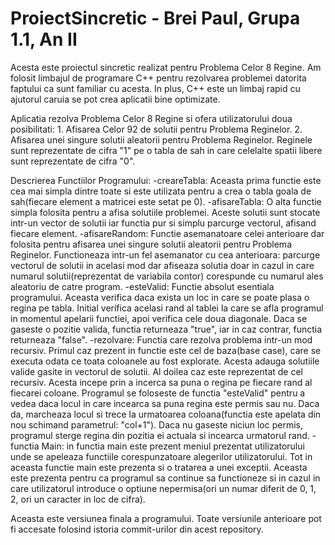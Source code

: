 # ProiectSincretic - Brei Paul, Grupa 1.1, An II

Acesta este proiectul sincretic realizat pentru Problema Celor 8 Regine. Am folosit limbajul de programare C++ pentru rezolvarea problemei datorita faptului ca sunt familiar cu acesta. 
In plus, C++ este un limbaj rapid cu ajutorul caruia se pot crea aplicatii bine optimizate.

Aplicatia rezolva Problema Celor 8 Regine si ofera utilizatorului doua posibilitati: 1. Afisarea Celor 92 de solutii pentru Problema Reginelor. 2. Afisarea unei singure solutii aleatorii pentru Problema Reginelor.
Reginele sunt reprezentate de cifra "1" pe o tabla de sah in care celelalte spatii libere sunt reprezentate de cifra "0".

Descrierea Functiilor Programului:
-creareTabla: Aceasta prima functie este cea mai simpla dintre toate si este utilizata pentru a crea o tabla goala de sah(fiecare element a matricei este setat pe 0).
-afisareTabla: O alta functie simpla folosita pentru a afisa solutiile problemei. Aceste solutii sunt stocate intr-un vector de solutii iar functia pur si simplu parcurge vectorul, afisand fiecare element.
-afisareRandom: Functie asemanatoare celei anterioare dar folosita pentru afisarea unei singure solutii aleatorii pentru Problema Reginelor. Functioneaza intr-un fel asemanator cu cea anterioara: parcurge vectorul de solutii in acelasi mod dar afiseaza solutia doar in cazul in care numarul solutii(reprezentat de variabila contor) corespunde cu numarul ales aleatoriu de catre program.
-esteValid: Functie absolut esentiala programului. Aceasta verifica daca exista un loc in care se poate plasa o regina pe tabla. Initial verifica acelasi rand al tablei la care se afla programul in momentul apelarii functiei, apoi verifica cele doua diagonale. Daca se gaseste o pozitie valida, functia returneaza "true", iar in caz contrar, functia returneaza "false".
-rezolvare: Functia care rezolva problema intr-un mod recursiv. Primul caz prezent in functie este cel de baza(base case), care se executa odata ce toata coloanele au fost explorate. Acesta adauga solutiile valide gasite in vectorul de solutii. Al doilea caz este reprezentat de cel recursiv. Acesta incepe prin a incerca sa puna o regina pe fiecare rand al fiecarei coloane. Programul se foloseste de functia "esteValid" pentru a vedea daca locul in care incearca sa puna regina este permis sau nu. Daca da, marcheaza locul si trece la urmatoarea coloana(functia este apelata din nou schimand parametrul: "col+1"). Daca nu gaseste niciun loc permis, programul sterge regina din pozitia ei actuala si incearca urmatorul rand.
-functia Main: in functia main este prezent meniul prezentat utilizatorului unde se apeleaza functiile corespunzatoare alegerilor utilizatorului. Tot in aceasta functie main este prezenta si o tratarea a unei exceptii. Aceasta este prezenta pentru ca programul sa continue sa functioneze si in cazul in care utilizatorul introduce o optiune nepermisa(ori un numar diferit de 0, 1, 2, ori un caracter in loc de cifra).

Aceasta este versiunea finala a programului. Toate versiunile anterioare pot fi accesate folosind istoria commit-urilor din acest repository.

